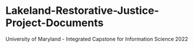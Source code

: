 # Lakeland-Restorative-Justice-Project-Documents
University of Maryland - Integrated Capstone for Information Science 2022
